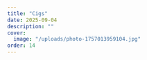 ```yaml
---
title: "Cigs"
date: 2025-09-04
description: ""
cover:
  image: "/uploads/photo-1757013959104.jpg"
order: 14
---
```


